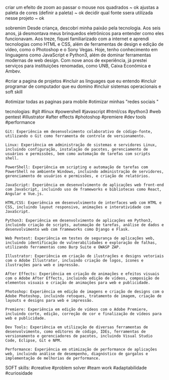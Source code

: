 criar um efeito de zoom ao passar o mouse nos quadrados
~ ok
ajustas a paleta de cores (definir a paleta)
~ ok
decidir qual fonte ssera utilizada nesse projeto
~ ok

sobremim
Desde criança, descobri minha paixão pela tecnologia. Aos seis anos, já desmontava meus brinquedos eletrônicos para entender como eles funcionavam. Aos treze, fiquei familiarizado com a internet e aprendi tecnologias como HTML e CSS, além de ferramentas de design e edição de vídeo, como o Photoshop e o Sony Vegas. Hoje, tenho conhecimento em linguagens como JavaScript e Python3, além de dominar ferramentas modernas de web design. Com nove anos de experiência, já prestei serviços para instituições renomadas, como UNB, Caixa Econômica e Ambev.

#criar a pagina de projetos
#incluir as linguages que eu entendo
#incluir programar de computador que eu domino
#incluir sistemas operacionais e soft skill

#otimizar todas as paginas para mobile
#otimizar minhas "redes sociais "

tecnologias:
#git
#linux
#powershell
#javascript
#html/css
#python3
#web pentest
#illustrator
#after effects
#photoshop
#premiere
#dev tools
#performance

    Git: Experiência em desenvolvimento colaborativo de código-fonte, utilizando o Git como ferramenta de controle de versionamento.

    Linux: Experiência em administração de sistemas e servidores Linux, incluindo configuração, instalação de pacotes, gerenciamento de usuários e permissões, bem como automação de tarefas com scripts shell.

    PowerShell: Experiência em scripting e automação de tarefas com PowerShell no ambiente Windows, incluindo administração de servidores, gerenciamento de usuários e permissões, e criação de relatórios.

    JavaScript: Experiência em desenvolvimento de aplicações web front-end com JavaScript, incluindo uso de frameworks e bibliotecas como React, Angular e Vue.js.

    HTML/CSS: Experiência em desenvolvimento de interfaces web com HTML e CSS, incluindo layout responsivo, animações e interatividade com JavaScript.

    Python3: Experiência em desenvolvimento de aplicações em Python3, incluindo criação de scripts, automação de tarefas, análise de dados e desenvolvimento web com frameworks como Django e Flask.

    Web Pentest: Experiência em testes de segurança de aplicações web, incluindo identificação de vulnerabilidades e exploração de falhas, utilizando ferramentas como Burp Suite e OWASP ZAP.

    Illustrator: Experiência em criação de ilustrações e designs vetoriais com o Adobe Illustrator, incluindo criação de logos, ícones e ilustrações para web e impressão.

    After Effects: Experiência em criação de animações e efeitos visuais com o Adobe After Effects, incluindo edição de vídeos, composição de elementos visuais e criação de animações para web e publicidade.

    Photoshop: Experiência em edição de imagens e criação de designs com o Adobe Photoshop, incluindo retoques, tratamento de imagem, criação de layouts e designs para web e impressão.

    Premiere: Experiência em edição de vídeos com o Adobe Premiere, incluindo corte, edição, correção de cor e finalização de vídeos para web e publicidade.

    Dev Tools: Experiência em utilização de diversas ferramentas de desenvolvimento, como editores de código, IDEs, ferramentas de versionamento e gerenciadores de pacotes, incluindo Visual Studio Code, Eclipse, Git e NPM.

    Performance: Experiência em otimização de performance de aplicações web, incluindo análise de desempenho, diagnóstico de gargalos e implementação de melhorias de performance.

SOFT skills:
#creative
#problem solver
#team work
#adaptabilidade
#curiosidade
